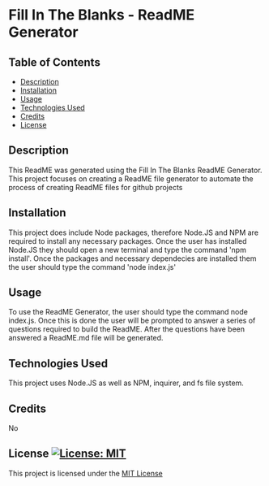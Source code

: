 
  # Fill In The Blanks - ReadME Generator

  ## Table of Contents
  - [Description](#Description)
  - [Installation](#Installation)
  - [Usage](#Usage)
  - [Technologies Used](#TechnologiesUsed)
  - [Credits](#Credits)
  - [License](#License)

  ## Description
  This ReadME was generated using the Fill In The Blanks ReadME Generator. This project focuses on creating a ReadME file generator to automate the process of creating ReadME files for github projects

  ## Installation
  This project does include Node packages, therefore Node.JS and NPM are required to install any necessary packages. Once the user has installed Node.JS they should open a new terminal and type the command 'npm install'. Once the packages and necessary dependecies are installed them the user should type the command 'node index.js'

  ## Usage
  To use the ReadME Generator, the user should type the command node index.js. Once this is done the user  will be prompted to answer a series of questions required to build the ReadME. After the questions have been answered a ReadME.md file will be generated.

  ## Technologies Used
  This project uses Node.JS as well as NPM, inquirer, and fs file system. 

  ## Credits 
  No

  ## License [![License: MIT](https://img.shields.io/badge/License-MIT-yellow.svg)](https://opensource.org/licenses/MIT)
  This project is licensed under the [MIT License](https://choosealicense.com/licenses/mit/)
